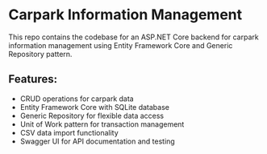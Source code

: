 # Carpark Information Management

This repo contains the codebase for an ASP.NET Core backend for carpark information management using Entity Framework Core and Generic Repository pattern.

## Features:
- CRUD operations for carpark data
- Entity Framework Core with SQLite database
- Generic Repository for flexible data access
- Unit of Work pattern for transaction management
- CSV data import functionality
- Swagger UI for API documentation and testing
